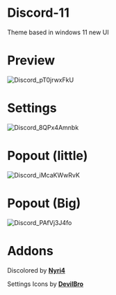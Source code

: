 # Discord-11
Theme based in windows 11 new UI

# Preview
![Discord_pT0jrwxFkU](https://user-images.githubusercontent.com/79029257/152862039-c894997d-a543-4935-8cc5-efb95259aacf.png)

# Settings
![Discord_8QPx4Amnbk](https://user-images.githubusercontent.com/79029257/152886315-7e2afff1-ec2a-4af3-855d-7141d26ff932.png)

# Popout (little)
![Discord_iMcaKWwRvK](https://user-images.githubusercontent.com/79029257/152786377-b1a25615-c15e-44a6-9947-318f8731b7ad.png)

# Popout (Big)
![Discord_PAfVj3J4fo](https://user-images.githubusercontent.com/79029257/152786422-d7995c16-ff12-47a0-9b92-ed5d44e17119.png)

# Addons
Discolored by **[Nyri4](https://github.com/NYRI4/Discolored)**

Settings Icons by **[DevilBro](https://github.com/mwittrien/BetterDiscordAddons/blob/master/Themes/_res/SettingsIcons.css)**
